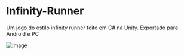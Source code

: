 # Infinity-Runner
Um jogo do estilo infinity runner feito em C# na Unity. Exportado para Android e PC

![image](https://user-images.githubusercontent.com/95248203/230704899-8cc1b271-fe3d-4dc4-94a6-746823b04359.png)
